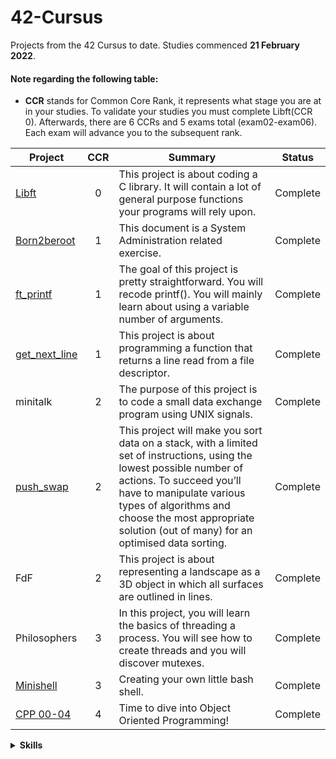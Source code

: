 # 42-Cursus
Projects from the 42 Cursus to date. Studies commenced **21 February 2022**.
#### Note regarding the following table:
* **CCR** stands for Common Core Rank, it represents what stage you are at in your studies. To validate your studies you must complete Libft(CCR 0). Afterwards, there are 6 CCRs and 5 exams total (exam02-exam06). Each exam will advance you to the subsequent rank.

| Project         | CCR | Summary                                              | Status            |
|-----------------|:---:|------------------------------------------------------|-------------------|
| [Libft](https://github.com/kaseypsbrice/42-Cursus/tree/main/Libft) | 0          | This project is about coding a C library. It will contain a lot of general purpose functions your programs will rely upon. | Complete |
| [Born2beroot](https://github.com/kaseypsbrice/42-Cursus/tree/main/Born2beroot) | 1 | This document is a System Administration related exercise. | Complete |
| [ft_printf ](https://github.com/kaseypsbrice/42-Cursus/tree/main/ft_printf)| 1 | The goal of this project is pretty straightforward. You will recode printf(). You will mainly learn about using a variable number of arguments. | Complete |
| [get_next_line](https://github.com/kaseypsbrice/42-Cursus/tree/main/get_next_line) | 1 | This project is about programming a function that returns a line read from a file descriptor. | Complete |
| minitalk | 2 | The purpose of this project is to code a small data exchange program using UNIX signals. | Complete |
| [push_swap](https://github.com/kaseypsbrice/42-Cursus/tree/main/push_swap) | 2 | This project will make you sort data on a stack, with a limited set of instructions, using the lowest possible number of actions. To succeed you’ll have to manipulate various types of algorithms and choose the most appropriate solution (out of many) for an optimised data sorting. | Complete |
| FdF | 2 | This project is about representing a landscape as a 3D object in which all surfaces are outlined in lines. | Complete |
| Philosophers | 3 | In this project, you will learn the basics of threading a process. You will see how to create threads and you will discover mutexes. | Complete |
| [Minishell](https://github.com/kaseypsbrice/Minishell/tree/f75a1b28ba928d3a169b55317f3ae640ee59dbd7) | 3 | Creating your own little bash shell. | Complete |
| [CPP 00-04](https://github.com/kaseypsbrice/42-Cursus/tree/main/CPP) | 4 | Time to dive into Object Oriented Programming! | Complete |

<details><summary><b>Skills</b></summary>
  
* Rigor
* Unix
* Algorithms & AI 
* Network & system administration 
* Imperative programming 
* Graphics 
* Object-oriented programming 

</details>

